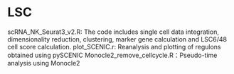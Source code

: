# LSC

scRNA_NK_Seurat3_v2.R: The code includes single cell data integration, dimensionality reduction, clustering, marker gene calculation and LSC6/48 cell score calculation.
plot_SCENIC.r: Reanalysis and plotting of regulons obtained using pySCENIC
Monocle2_remove_cellcycle.R：Pseudo-time analysis using Monocle2
